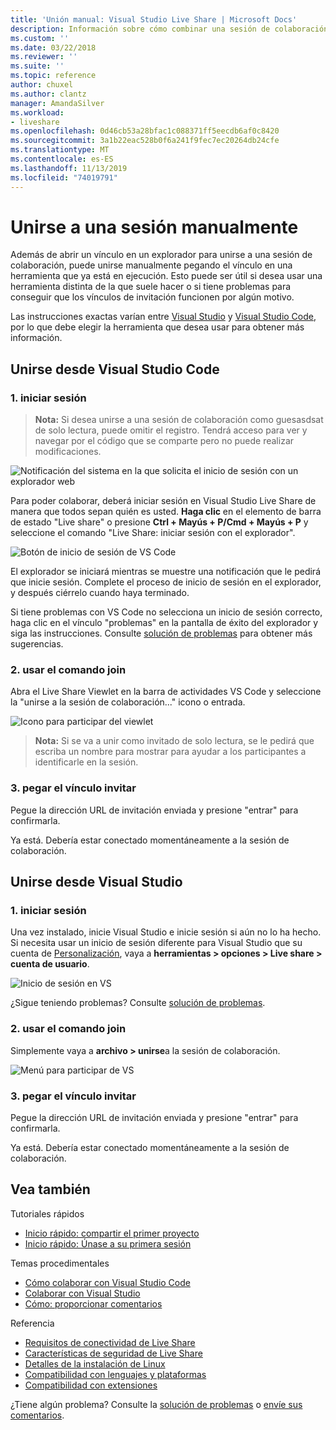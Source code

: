 ```yaml
---
title: 'Unión manual: Visual Studio Live Share | Microsoft Docs'
description: Información sobre cómo combinar una sesión de colaboración manualmente en el recurso compartido de Visual Studio Live.
ms.custom: ''
ms.date: 03/22/2018
ms.reviewer: ''
ms.suite: ''
ms.topic: reference
author: chuxel
ms.author: clantz
manager: AmandaSilver
ms.workload:
- liveshare
ms.openlocfilehash: 0d46cb53a28bfac1c088371ff5eecdb6af0c8420
ms.sourcegitcommit: 3a1b22eac528b0f6a241f9fec7ec20264db24cfe
ms.translationtype: MT
ms.contentlocale: es-ES
ms.lasthandoff: 11/13/2019
ms.locfileid: "74019791"
---
```

# <a name="join-a-session-manually"></a>Unirse a una sesión manualmente

Además de abrir un vínculo en un explorador para unirse a una sesión de colaboración, puede unirse manualmente pegando el vínculo en una herramienta que ya está en ejecución. Esto puede ser útil si desea usar una herramienta distinta de la que suele hacer o si tiene problemas para conseguir que los vínculos de invitación funcionen por algún motivo.

Las instrucciones exactas varían entre [Visual Studio](#join-from-visual-studio) y [Visual Studio Code](#join-from-visual-studio-code), por lo que debe elegir la herramienta que desea usar para obtener más información.

## <a name="join-from-visual-studio-code"></a>Unirse desde Visual Studio Code

### <a name="1-sign-in"></a>1. iniciar sesión

>**Nota:** Si desea unirse a una sesión de colaboración como guesasdsat de solo lectura, puede omitir el registro. Tendrá acceso para ver y navegar por el código que se comparte pero no puede realizar modificaciones.

![Notificación del sistema en la que solicita el inicio de sesión con un explorador web](../media/vscode-sign-in-toast.png)

Para poder colaborar, deberá iniciar sesión en Visual Studio Live Share de manera que todos sepan quién es usted. **Haga clic** en el elemento de barra de estado "Live share" o presione **Ctrl + Mayús + P/Cmd + Mayús + P** y seleccione el comando "Live Share: iniciar sesión con el explorador".

![Botón de inicio de sesión de VS Code](../media/vscode-sign-in-button.png)

El explorador se iniciará mientras se muestre una notificación que le pedirá que inicie sesión. Complete el proceso de inicio de sesión en el explorador, y después ciérrelo cuando haya terminado.

Si tiene problemas con VS Code no selecciona un inicio de sesión correcto, haga clic en el vínculo "problemas" en la pantalla de éxito del explorador y siga las instrucciones. Consulte [solución de problemas](../troubleshooting.md#sign-in) para obtener más sugerencias.

### <a name="2-use-the-join-command"></a>2. usar el comando join

Abra el Live Share Viewlet en la barra de actividades VS Code y seleccione la "unirse a la sesión de colaboración..." icono o entrada.

![Icono para participar del viewlet](../media/vscode-join-viewlet.png)

>**Nota:** Si se va a unir como invitado de solo lectura, se le pedirá que escriba un nombre para mostrar para ayudar a los participantes a identificarle en la sesión.

### <a name="3-paste-the-invite-link"></a>3. pegar el vínculo invitar

Pegue la dirección URL de invitación enviada y presione "entrar" para confirmarla.

Ya está. Debería estar conectado momentáneamente a la sesión de colaboración.

## <a name="join-from-visual-studio"></a>Unirse desde Visual Studio

### <a name="1-sign-in"></a>1. iniciar sesión

Una vez instalado, inicie Visual Studio e inicie sesión si aún no lo ha hecho. Si necesita usar un inicio de sesión diferente para Visual Studio que su cuenta de [Personalización](https://docs.microsoft.com/en-us/visualstudio/ide/signing-in-to-visual-studio), vaya a **herramientas &gt; opciones &gt; Live share &gt; cuenta de usuario**.

![Inicio de sesión en VS](../media/vs-sign-in-button.png)

¿Sigue teniendo problemas? Consulte [solución de problemas](../troubleshooting.md#sign-in).

### <a name="2-use-the-join-command"></a>2. usar el comando join

Simplemente vaya a **archivo > unirse**a la sesión de colaboración.

![Menú para participar de VS](../media/vs-join.png)

### <a name="3-paste-the-invite-link"></a>3. pegar el vínculo invitar

Pegue la dirección URL de invitación enviada y presione "entrar" para confirmarla.

Ya está. Debería estar conectado momentáneamente a la sesión de colaboración.

## <a name="see-also"></a>Vea también

Tutoriales rápidos

- [Inicio rápido: compartir el primer proyecto](../quickstart/share.md)
- [Inicio rápido: Únase a su primera sesión](../quickstart/join.md)

Temas procedimentales

- [Cómo colaborar con Visual Studio Code](../use/vscode.md)
- [Colaborar con Visual Studio](../use/vs.md)
- [Cómo: proporcionar comentarios](../support.md)

Referencia

- [Requisitos de conectividad de Live Share](connectivity.md)
- [Características de seguridad de Live Share](security.md)
- [Detalles de la instalación de Linux](linux.md)
- [Compatibilidad con lenguajes y plataformas](platform-support.md)
- [Compatibilidad con extensiones](extensions.md)

¿Tiene algún problema? Consulte la [solución de problemas](../troubleshooting.md) o [envíe sus comentarios](../support.md).
